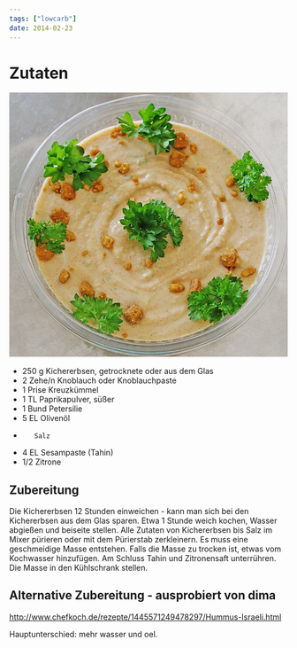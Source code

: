 ```yaml
---
tags: ["lowcarb"]
date: 2014-02-23
---
```


# Zutaten
![](../img/humus.jpg)

- 250 g  Kichererbsen, getrocknete oder aus dem Glas
- 2 Zehe/n       Knoblauch oder Knoblauchpaste
- 1 Prise        Kreuzkümmel
- 1 TL   Paprikapulver, süßer
- 1 Bund         Petersilie
- 5 EL   Olivenöl
-        Salz
- 4 EL   Sesampaste (Tahin)
- 1/2    Zitrone

## Zubereitung
Die Kichererbsen 12 Stunden einweichen - kann man sich bei den Kichererbsen aus dem Glas sparen. Etwa 1 Stunde weich kochen, Wasser abgießen und beiseite stellen.
Alle Zutaten von Kichererbsen bis Salz im Mixer pürieren oder mit dem Pürierstab zerkleinern. Es muss eine geschmeidige Masse entstehen. Falls die Masse zu trocken ist, etwas vom Kochwasser hinzufügen. Am Schluss Tahin und Zitronensaft unterrühren. Die Masse in den Kühlschrank stellen.

## Alternative Zubereitung - ausprobiert von dima
http://www.chefkoch.de/rezepte/1445571249478297/Hummus-Israeli.html

Hauptunterschied: mehr wasser und oel.
